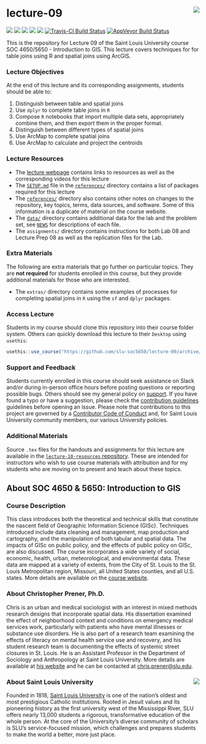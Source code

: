 lecture-09 <img src="https://slu-soc5650.github.io/images/logo.png" align="right" />
===========================================================
[![](https://img.shields.io/badge/semester-spring%202018-orange.svg)](https://github.com/slu-soc5650/lecture-09)
[![](https://img.shields.io/badge/release-draft-red.svg)](https://github.com/slu-soc5650/lecture-09)
[![](https://img.shields.io/github/release/slu-soc5650/lecture-09.svg?label=version)](https://github.com/slu-soc5650/lecture-09/releases)
[![](https://img.shields.io/github/last-commit/slu-soc5650/lecture-09.svg)](https://github.com/slu-soc5650/lecture-09/commits/master)
[![](https://img.shields.io/github/repo-size/slu-soc5650/lecture-09.svg)](https://github.com/slu-soc5650/lecture-09)
[![Travis-CI Build Status](https://travis-ci.org/slu-soc5650/lecture-09.svg?branch=master)](https://travis-ci.org/slu-soc5650/lecture-09)
[![AppVeyor Build Status](https://ci.appveyor.com/api/projects/status/github/slu-soc5650/lecture-09?branch=master&svg=true)](https://ci.appveyor.com/project/chris-prener/lecture-09)

This is the repository for Lecture 09 of the Saint Louis University course SOC 4650/5650 - Introduction to GIS. This lecture covers techniques for for table joins using R and spatial joins using ArcGIS.

### Lecture Objectives
At the end of this lecture and its corresponding assignments, students should be able to:

1. Distinguish between table and spatial joins
2. Use `dplyr` to complete table joins in `R`
3. Compose `R` notebooks that import multiple data sets, appropriately combine them, and then export them in the proper format.
4. Distinguish between different types of spatial joins
5. Use ArcMap to complete spatial joins
6. Use ArcMap to calculate and project the centroids

### Lecture Resources

* The [lecture webpage](https://slu-soc5650.github.io/lecture-09) contains links to resources as well as the corresponding videos for this lecture
* The [`SETUP.md`](/references/SETUP.md) file in the [`references/`](/references) directory contains a list of packages required for this lecture
* The [`references/`](/references) directory also contains other notes on changes to the repository, key topics, terms, data sources, and software. Some of this information is a duplicate of material on the course website.
* The [`data/`](/data) directory contains additional data for the lab and the problem set, see [`NEWS`](/references/DATA.md) for descriptions of each file.
* The `assignments/` directory contains instructions for both Lab 08 and Lecture Prep 08 as well as the replication files for the Lab.

### Extra Materials
The following are extra materials that go further on particular topics. They are **not required** for students enrolled in this course, but they provide additional materials for those who are interested.

* The `extras/` directory contains some examples of processes for completing spatial joins in `R` using the `sf` and `dplyr` packages. 

### Access Lecture
Students in my course should clone this repository into their course folder system. Others can quickly download this lecture to their `Desktop` using `usethis`:

```r
usethis::use_course("https://github.com/slu-soc5650/lecture-09/archive/master.zip")
```

### Support and Feedback
Students currently enrolled in this course should seek assistance on Slack and/or during in-person office hours before posting questions or reporting possible bugs. Others should see my general policy on [support](.github/SUPPORT.md). If you have found a typo or have a suggestion, please check the [contribution guidelines](.github/CONTRIBUTING.md) guidelines before opening an issue. Please note that contributions to this project are governed by a [Contributor Code of Conduct](.github/CODE_OF_CONDUCT.md) and, for Saint Louis University community members, our various University policies.

### Additional Materials
Source `.tex` files for the handouts and assignments for this lecture are available in the [`lecture-10-resources` repository](https://github.com/slu-soc5650/lecture-10-resources). These are intended for instructors who wish to use course materials with attribution and for my students who are moving on to present and teach about these topics.

## About SOC 4650 & 5650: Introduction to GIS
### Course Description
This class introduces both the theoretical and technical skills that constitute the nascent field of Geographic Information Science (GISc). Techniques introduced include data cleaning and management, map production and cartography, and the manipulation of both tabular and spatial data. The impacts of GISc on public policy, and the effects of public policy on GISc, are also discussed. The course incorporates a wide variety of social, economic, health, urban, meteorological, and environmental data. These data are mapped at a variety of extents, from the City of St. Louis to the St. Louis Metropolitan region, Missouri, all United States counties, and all U.S. states. More details are available on the [course website](https://slu-soc5650.github.io).

### About Christopher Prener, Ph.D.
Chris is an urban and medical sociologist with an interest in mixed methods research designs that incorporate spatial data. His dissertation examined the effect of neighborhood context and conditions on emergency medical services work, particularly with patients who have mental illnesses or substance use disorders. He is also part of a research team examining the effects of literacy on mental health service use and recovery, and his student research team is documenting the effects of systemic street closures in St. Louis. He is an Assistant Professor in the Department of Sociology and Anthropology at Saint Louis University. More details are available at [his website](https://chris-prener.github.io) and he can be contacted at [chris.prener@slu.edu](mailto:chris.prener@slu.edu).

### About Saint Louis University <img src="https://slu-soc5650.github.io/images/sluLogo.png" align="right" />
Founded in 1818, [Saint Louis University](http://wwww.slu.edu) is one of the nation’s oldest and most prestigious Catholic institutions. Rooted in Jesuit values and its pioneering history as the first university west of the Mississippi River, SLU offers nearly 13,000 students a rigorous, transformative education of the whole person. At the core of the University’s diverse community of scholars is SLU’s service-focused mission, which challenges and prepares students to make the world a better, more just place.
